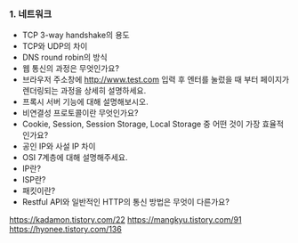 ### 1. 네트워크
- TCP 3-way handshake의 용도
- TCP와 UDP의 차이
- DNS round robin의 방식
- 웹 통신의 과정은 무엇인가요? 
- 브라우저 주소창에 http://www.test.com 입력 후 엔터를 눌렀을 때 부터 페이지가 렌더링되는 과정을 상세히 설명하세요.
- 프록시 서버 기능에 대해 설명해보시오.
- 비연결성 프로토콜이란 무엇인가요?
- Cookie, Session, Session Storage, Local Storage 중 어떤 것이 가장 효율적인가요?
- 공인 IP와 사설 IP 차이
- OSI 7계층에 대해 설명해주세요. 
- IP란?
- ISP란?
- 패킷이란?
- Restful API와 일반적인 HTTP의 통신 방법은 무엇이 다른가요? 



https://kadamon.tistory.com/22
https://mangkyu.tistory.com/91
https://hyonee.tistory.com/136
